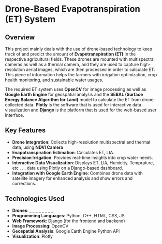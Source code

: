 # Drone-Based Evapotranspiration (ET) System

## Overview
This project mainly deals with the use of drone-based technology to keep track of and predict the amount of **Evapotranspiration (ET)** in the respective agricultural fields. These drones are mounted with multispectral cameras as well as a thermal camera, and they are used to capture high-resolution aerial images, which are then processed in order to calculate ET. This piece of information helps the farmers with irrigation optimization, crop health monitoring, and sustainable water usages.

The required ET system uses **OpenCV** for image processing as well as **Google Earth Engine** for geospatial analysis and the **SEBAL (Surface Energy Balance Algorithm for Land)** model to calculate the ET from drone-collected data. **Plotly** is the software that is used for interactive data visualization and **Django** is the platform that is used for the web-based user interface.

## Key Features
- **Drone Integration**: Collects high-resolution multispectral and thermal data, using **NDVI Camera**
- **Evapotranspiration Estimation**: Calculates ET, LIA.
- **Precision Irrigation**: Provides real-time insights into crop water needs.
- **Interactive Data Visualization**: Displays ET, LIA, Humidity, Temprature, etc . . . data using Plotly on a Django-based dashboard.
- **Integration with Google Earth Engine**: Combines drone data with satellite imagery for enhanced analysis and show errors and corrections.

## Technologies Used
- **Drones**: _ _ _ _ _ _ _ _
- **Programming Languages**: Python, C++, HTML, CSS, JS
- **Web Framework**: Django (for the frontend and backend)
- **Image Processing**: OpenCV
- **Geospatial Analysis**: Google Earth Engine Python API
- **Visualization**: Plotly


